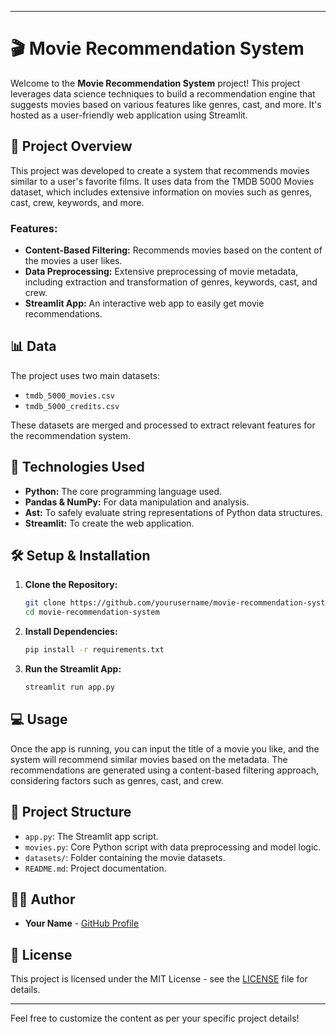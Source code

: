 
---

# 🎬 Movie Recommendation System

Welcome to the **Movie Recommendation System** project! This project leverages data science techniques to build a recommendation engine that suggests movies based on various features like genres, cast, and more. It's hosted as a user-friendly web application using Streamlit.

## 🚀 Project Overview

This project was developed to create a system that recommends movies similar to a user's favorite films. It uses data from the TMDB 5000 Movies dataset, which includes extensive information on movies such as genres, cast, crew, keywords, and more.

### Features:
- **Content-Based Filtering:** Recommends movies based on the content of the movies a user likes.
- **Data Preprocessing:** Extensive preprocessing of movie metadata, including extraction and transformation of genres, keywords, cast, and crew.
- **Streamlit App:** An interactive web app to easily get movie recommendations.

## 📊 Data

The project uses two main datasets:
- `tmdb_5000_movies.csv`
- `tmdb_5000_credits.csv`

These datasets are merged and processed to extract relevant features for the recommendation system.

## 🔧 Technologies Used

- **Python:** The core programming language used.
- **Pandas & NumPy:** For data manipulation and analysis.
- **Ast:** To safely evaluate string representations of Python data structures.
- **Streamlit:** To create the web application.

## 🛠️ Setup & Installation

1. **Clone the Repository:**
   ```bash
   git clone https://github.com/yourusername/movie-recommendation-system.git
   cd movie-recommendation-system
   ```

2. **Install Dependencies:**
   ```bash
   pip install -r requirements.txt
   ```

3. **Run the Streamlit App:**
   ```bash
   streamlit run app.py
   ```

## 💻 Usage

Once the app is running, you can input the title of a movie you like, and the system will recommend similar movies based on the metadata. The recommendations are generated using a content-based filtering approach, considering factors such as genres, cast, and crew.

## 📂 Project Structure

- `app.py`: The Streamlit app script.
- `movies.py`: Core Python script with data preprocessing and model logic.
- `datasets/`: Folder containing the movie datasets.
- `README.md`: Project documentation.

## 👨‍💻 Author

- **Your Name** - [GitHub Profile](https://github.com/yourusername)

## 📄 License

This project is licensed under the MIT License - see the [LICENSE](LICENSE) file for details.

---

Feel free to customize the content as per your specific project details!
